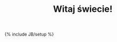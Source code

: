 ﻿---
layout: post
title: "Witaj świecie!"
description: ""
category: 
tags: []
---
{% include JB/setup %}
